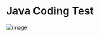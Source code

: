 # Java Coding Test

![image](https://drive.google.com/uc?export=view&id=184GxLjqYKpP1wLC8I1scpZsXCyWZjhnZ)
